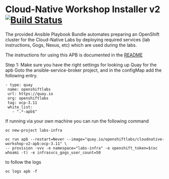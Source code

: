 Cloud-Native Workshop Installer v2 [![Build Status](https://travis-ci.org/RedHat-Middleware-Workshops/cloud-native-workshop-v2-infra.svg?branch=ocp-3.11)](https://travis-ci.org/RedHat-Middleware-Workshops/cloud-native-workshop-v2-infra)
=========

The provided Ansible Playbook Bundle automates preparing an OpenShift cluster for the Cloud-Native Labs 
by deploying required services (lab instructions, Gogs, Nexus, etc) which are used during the labs.

The instructions for using this APB is documented in the [README](../README.md)

Step 1: 
Make sure you have the right settings for looking up Quay for the apb
Goto the ansible-service-broker project, and in the configMap add the following entry.
 
   ```
  - type: quay
    name: openshiftlabs
    url: https://quay.io 
    org: openshiftlabs
    tag: ocp-3.11
    white_list:
      - ".*-apb$" 
  ```      
  

If running via your own machine you can run the following command

  ```
  oc new-project labs-infra

  oc run apb --restart=Never --image="quay.io/openshiftlabs/cloudnative-workshop-v2-apb:ocp-3.11" \
-- provision -vvv -e namespace="labs-infra" -e openshift_token=$(oc whoami -t) -e infrasvcs_gogs_user_count=50
  ```

to follow the logs
  ```
  oc logs apb -f
  ```